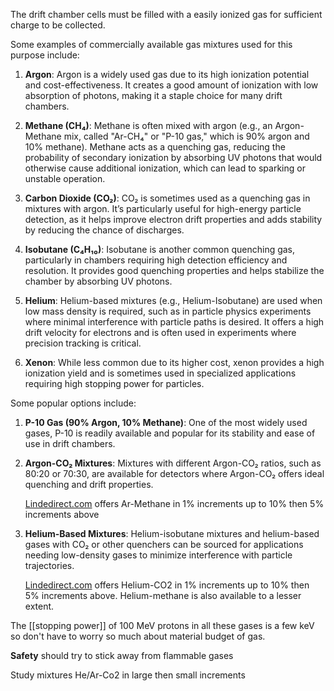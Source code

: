 The drift chamber cells must be filled with a easily ionized gas for sufficient charge to be collected.

Some examples of commercially available gas mixtures used for this purpose include:

 1. **Argon**: Argon is a widely used gas due to its high ionization potential and cost-effectiveness. It creates a good amount of ionization with low absorption of photons, making it a staple choice for many drift chambers.
    
2. **Methane (CH₄)**: Methane is often mixed with argon (e.g., an Argon-Methane mix, called "Ar-CH₄" or "P-10 gas," which is 90% argon and 10% methane). Methane acts as a quenching gas, reducing the probability of secondary ionization by absorbing UV photons that would otherwise cause additional ionization, which can lead to sparking or unstable operation.
    
3. **Carbon Dioxide (CO₂)**: CO₂ is sometimes used as a quenching gas in mixtures with argon. It’s particularly useful for high-energy particle detection, as it helps improve electron drift properties and adds stability by reducing the chance of discharges.
    
4. **Isobutane (C₄H₁₀)**: Isobutane is another common quenching gas, particularly in chambers requiring high detection efficiency and resolution. It provides good quenching properties and helps stabilize the chamber by absorbing UV photons.
    
5. **Helium**: Helium-based mixtures (e.g., Helium-Isobutane) are used when low mass density is required, such as in particle physics experiments where minimal interference with particle paths is desired. It offers a high drift velocity for electrons and is often used in experiments where precision tracking is critical.
    
6. **Xenon**: While less common due to its higher cost, xenon provides a high ionization yield and is sometimes used in specialized applications requiring high stopping power for particles.

Some popular options include:
1. **P-10 Gas (90% Argon, 10% Methane)**: One of the most widely used gases, P-10 is readily available and popular for its stability and ease of use in drift chambers.
    
2. **Argon-CO₂ Mixtures**: Mixtures with different Argon-CO₂ ratios, such as 80:20 or 70:30, are available for detectors where Argon-CO₂ offers ideal quenching and drift properties.
   
   [Lindedirect.com](https://www.lindedirect.com/store/product-search/2?searchCriteria=Argon%20Methane) offers Ar-Methane in 1% increments up to 10% then 5% increments above  
    
3. **Helium-Based Mixtures**: Helium-isobutane mixtures and helium-based gases with CO₂ or other quenchers can be sourced for applications needing low-density gases to minimize interference with particle trajectories.
   
   [Lindedirect.com](https://www.lindedirect.com/store/product-search/2?searchCriteria=Argon%20Methane) offers Helium-CO2  in 1% increments up to 10% then 5% increments above. Helium-methane is also available to a lesser extent.

The [[stopping power]] of 100 MeV protons in all these gases is a few keV so don't have to worry so much about material budget of gas.



**Safety** should try to stick away from flammable gases

Study mixtures He/Ar-Co2 in large then small increments
